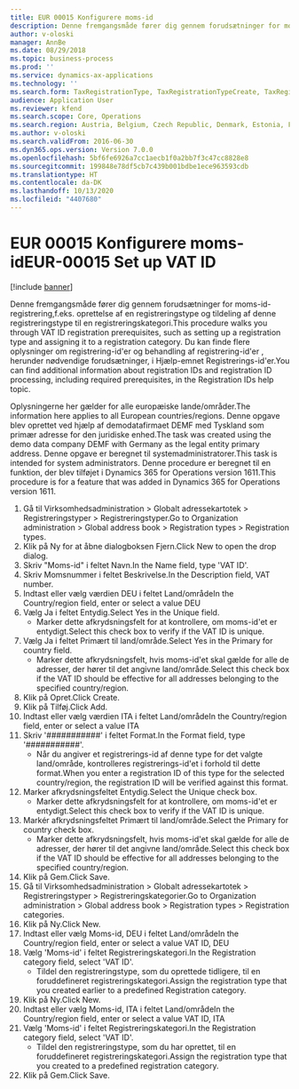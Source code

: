 ```yaml
---
title: EUR 00015 Konfigurere moms-id
description: Denne fremgangsmåde fører dig gennem forudsætninger for moms-id-registrering,f.eks. oprettelse af en registreringstype og tildeling af denne registreringstype til en registreringskategori.
author: v-oloski
manager: AnnBe
ms.date: 08/29/2018
ms.topic: business-process
ms.prod: ''
ms.service: dynamics-ax-applications
ms.technology: ''
ms.search.form: TaxRegistrationType, TaxRegistrationTypeCreate, TaxRegistrationLegislationTypes
audience: Application User
ms.reviewer: kfend
ms.search.scope: Core, Operations
ms.search.region: Austria, Belgium, Czech Republic, Denmark, Estonia, Finland, France, Germany, Hungary, Ireland, Italy, Latvia, Lithuania, Netherlands, Poland, Spain, Sweden, United Kingdom
ms.author: v-oloski
ms.search.validFrom: 2016-06-30
ms.dyn365.ops.version: Version 7.0.0
ms.openlocfilehash: 5bf6fe6926a7cc1aecb1f0a2bb7f3c47cc8828e8
ms.sourcegitcommit: 199848e78df5cb7c439b001bdbe1ece963593cdb
ms.translationtype: HT
ms.contentlocale: da-DK
ms.lasthandoff: 10/13/2020
ms.locfileid: "4407680"
---
```

# <a name="eur-00015-set-up-vat-id"></a><span data-ttu-id="d6331-103">EUR 00015 Konfigurere moms-id</span><span class="sxs-lookup"><span data-stu-id="d6331-103">EUR-00015 Set up VAT ID</span></span>

[!include [banner](../../includes/banner.md)]

<span data-ttu-id="d6331-104">Denne fremgangsmåde fører dig gennem forudsætninger for moms-id-registrering,f.eks. oprettelse af en registreringstype og tildeling af denne registreringstype til en registreringskategori.</span><span class="sxs-lookup"><span data-stu-id="d6331-104">This procedure walks you through VAT ID registration prerequisites, such as setting up a registration type and assigning it to a registration category.</span></span> <span data-ttu-id="d6331-105">Du kan finde flere oplysninger om registrering-id'er og behandling af registrering-id'er , herunder nødvendige forudsætninger, i Hjælp-emnet Registrerings-id'er.</span><span class="sxs-lookup"><span data-stu-id="d6331-105">You can find additional information about registration IDs and registration ID processing, including required prerequisites, in the Registration IDs help topic.</span></span> 

<span data-ttu-id="d6331-106">Oplysningerne her gælder for alle europæiske lande/områder.</span><span class="sxs-lookup"><span data-stu-id="d6331-106">The information here applies to all European countries/regions.</span></span> <span data-ttu-id="d6331-107">Denne opgave blev oprettet ved hjælp af demodatafirmaet DEMF med Tyskland som primær adresse for den juridiske enhed.</span><span class="sxs-lookup"><span data-stu-id="d6331-107">The task was created using the demo data company DEMF with Germany as the legal entity primary address.</span></span> <span data-ttu-id="d6331-108">Denne opgave er beregnet til systemadministratorer.</span><span class="sxs-lookup"><span data-stu-id="d6331-108">This task is intended for system administrators.</span></span> <span data-ttu-id="d6331-109">Denne procedure er beregnet til en funktion, der blev tilføjet i Dynamics 365 for Operations version 1611.</span><span class="sxs-lookup"><span data-stu-id="d6331-109">This procedure is for a feature that was added in Dynamics 365 for Operations version 1611.</span></span>

1. <span data-ttu-id="d6331-110">Gå til Virksomhedsadministration > Globalt adressekartotek > Registreringstyper > Registreringstyper.</span><span class="sxs-lookup"><span data-stu-id="d6331-110">Go to Organization administration > Global address book > Registration types > Registration types.</span></span>
2. <span data-ttu-id="d6331-111">Klik på Ny for at åbne dialogboksen Fjern.</span><span class="sxs-lookup"><span data-stu-id="d6331-111">Click New to open the drop dialog.</span></span>
3. <span data-ttu-id="d6331-112">Skriv "Moms-id" i feltet Navn.</span><span class="sxs-lookup"><span data-stu-id="d6331-112">In the Name field, type 'VAT ID'.</span></span>
4. <span data-ttu-id="d6331-113">Skriv Momsnummer i feltet Beskrivelse.</span><span class="sxs-lookup"><span data-stu-id="d6331-113">In the Description field, VAT number.</span></span>
5. <span data-ttu-id="d6331-114">Indtast eller vælg værdien DEU i feltet Land/område</span><span class="sxs-lookup"><span data-stu-id="d6331-114">In the Country/region field, enter or select a value DEU</span></span>
6. <span data-ttu-id="d6331-115">Vælg Ja i feltet Entydig.</span><span class="sxs-lookup"><span data-stu-id="d6331-115">Select Yes in the Unique field.</span></span>
    * <span data-ttu-id="d6331-116">Marker dette afkrydsningsfelt for at kontrollere, om moms-id'et er entydigt.</span><span class="sxs-lookup"><span data-stu-id="d6331-116">Select this check box to verify if the VAT ID is unique.</span></span>  
7. <span data-ttu-id="d6331-117">Vælg Ja i feltet Primært til land/område.</span><span class="sxs-lookup"><span data-stu-id="d6331-117">Select Yes in the Primary for country field.</span></span>
    * <span data-ttu-id="d6331-118">Marker dette afkrydsningsfelt, hvis moms-id'et skal gælde for alle de adresser, der hører til det angivne land/område.</span><span class="sxs-lookup"><span data-stu-id="d6331-118">Select this check box if the VAT ID should be effective for all addresses belonging to the specified country/region.</span></span>  
8. <span data-ttu-id="d6331-119">Klik på Opret.</span><span class="sxs-lookup"><span data-stu-id="d6331-119">Click Create.</span></span>
9. <span data-ttu-id="d6331-120">Klik på Tilføj.</span><span class="sxs-lookup"><span data-stu-id="d6331-120">Click Add.</span></span>
10. <span data-ttu-id="d6331-121">Indtast eller vælg værdien ITA i feltet Land/område</span><span class="sxs-lookup"><span data-stu-id="d6331-121">In the Country/region field, enter or select a value ITA</span></span>
11. <span data-ttu-id="d6331-122">Skriv '###########' i feltet Format.</span><span class="sxs-lookup"><span data-stu-id="d6331-122">In the Format field, type '###########'.</span></span>
    * <span data-ttu-id="d6331-123">Når du angiver et registrerings-id af denne type for det valgte land/område, kontrolleres registrerings-id'et i forhold til dette format.</span><span class="sxs-lookup"><span data-stu-id="d6331-123">When you enter a registration ID of this type for the selected country/region, the registration ID will be verified against this format.</span></span>  
12. <span data-ttu-id="d6331-124">Marker afkrydsningsfeltet Entydig.</span><span class="sxs-lookup"><span data-stu-id="d6331-124">Select the Unique check box.</span></span>
    * <span data-ttu-id="d6331-125">Marker dette afkrydsningsfelt for at kontrollere, om moms-id'et er entydigt.</span><span class="sxs-lookup"><span data-stu-id="d6331-125">Select this check box to verify if the VAT ID is unique.</span></span>  
13. <span data-ttu-id="d6331-126">Markér afkrydsningsfeltet Primært til land/område.</span><span class="sxs-lookup"><span data-stu-id="d6331-126">Select the Primary for country check box.</span></span>
    * <span data-ttu-id="d6331-127">Marker dette afkrydsningsfelt, hvis moms-id'et skal gælde for alle de adresser, der hører til det angivne land/område.</span><span class="sxs-lookup"><span data-stu-id="d6331-127">Select this check box if the VAT ID should be effective for all addresses belonging to the specified country/region.</span></span>  
14. <span data-ttu-id="d6331-128">Klik på Gem.</span><span class="sxs-lookup"><span data-stu-id="d6331-128">Click Save.</span></span>
15. <span data-ttu-id="d6331-129">Gå til Virksomhedsadministration > Globalt adressekartotek > Registreringstyper > Registreringskategorier.</span><span class="sxs-lookup"><span data-stu-id="d6331-129">Go to Organization administration > Global address book > Registration types > Registration categories.</span></span>
16. <span data-ttu-id="d6331-130">Klik på Ny.</span><span class="sxs-lookup"><span data-stu-id="d6331-130">Click New.</span></span>
17. <span data-ttu-id="d6331-131">Indtast eller vælg Moms-id, DEU i feltet Land/område</span><span class="sxs-lookup"><span data-stu-id="d6331-131">In the Country/region field, enter or select a value VAT ID, DEU</span></span>
18. <span data-ttu-id="d6331-132">Vælg 'Moms-id' i feltet Registreringskategori.</span><span class="sxs-lookup"><span data-stu-id="d6331-132">In the Registration category field, select 'VAT ID'.</span></span>
    * <span data-ttu-id="d6331-133">Tildel den registreringstype, som du oprettede tidligere, til en foruddefineret registreringskategori.</span><span class="sxs-lookup"><span data-stu-id="d6331-133">Assign the registration type that you created earlier to a predefined Registration category.</span></span>  
19. <span data-ttu-id="d6331-134">Klik på Ny.</span><span class="sxs-lookup"><span data-stu-id="d6331-134">Click New.</span></span>
20. <span data-ttu-id="d6331-135">Indtast eller vælg Moms-id, ITA i feltet Land/område</span><span class="sxs-lookup"><span data-stu-id="d6331-135">In the Country/region field, enter or select a value VAT ID, ITA</span></span>
21. <span data-ttu-id="d6331-136">Vælg 'Moms-id' i feltet Registreringskategori.</span><span class="sxs-lookup"><span data-stu-id="d6331-136">In the Registration category field, select 'VAT ID'.</span></span>
    * <span data-ttu-id="d6331-137">Tildel den registreringstype, som du har oprettet, til en foruddefineret registreringskategori.</span><span class="sxs-lookup"><span data-stu-id="d6331-137">Assign the registration type that you created to a predefined registration category.</span></span>  
22. <span data-ttu-id="d6331-138">Klik på Gem.</span><span class="sxs-lookup"><span data-stu-id="d6331-138">Click Save.</span></span>

